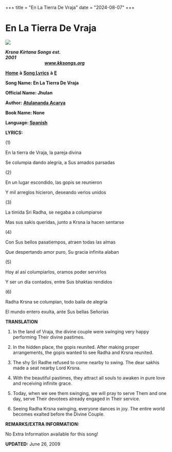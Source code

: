 +++
title = "En La Tierra De Vraja"
date = "2024-08-07"
+++

# En La Tierra De Vraja
**[![](http://kksongs.org/image_files/image002.jpg)](http://kksongs.org/)**

**_Krsna_** **_Kirtana Songs est. 2001_**                                                                                                                                                      **_www.kksongs.org_**

**[Home](http://kksongs.org/)** **à** **[Song Lyrics](http://kksongs.org/lyrics.html)** **à** **[E](http://kksongs.org/songs/song_e.html)**

**Song Name: En La Tierra De Vraja**

**Official Name: Jhulan**

**Author:** [**Atulananda** **Acarya**](http://kksongs.org/authors/list/atulananda.html)

**Book Name: None**

**Language: [Spanish](http://kksongs.org/language/list/spanish.html)**

**LYRICS:**

(1)

En la tierra de Vraja, la pareja divina

Se columpia dando alegría, a Sus amados parsadas

(2)

En un lugar escondido, las gopis se reunieron

Y mil arreglos hicieron, deseando verlos unidos

(3)

La tímida Sri Radha, se negaba a columpiarse

Mas sus sakis queridas, junto a Krsna la hacen sentarse

(4)

Con Sus bellos pasatiempos, atraen todas las almas

Que despertando amor puro, Su gracia infinita alaban

(5)

Hoy al así columpiarlos, oramos poder servirlos

Y ser un día contados, entre Sus bhaktas rendidos

(6)

Radha Krsna se columpian, todo baila de alegría

El mundo entero exulta, ante Sus bellas Señorías

**TRANSLATION**

1) In the land of Vraja, the divine couple were swinging very happy performing Their divine pastimes.

2) In the hidden place, the gopis reunited. After making proper arrangements, the gopis wanted to see Radha and Krsna reunited.

3) The shy Sri Radhe refused to come nearby to swing. The dear sakhis made a seat nearby Lord Krsna.

4) With the beautiful pastimes, they attract all souls to awaken in pure love and receiving infinite grace.

5) Today, when we see them swinging, we will pray to serve Them and one day, serve Their devotees already engaged in Their service.

6) Seeing Radha Krsna swinging, everyone dances in joy. The entire world becomes exalted before the Divine Couple.

**REMARKS/EXTRA INFORMATION:**

No Extra Information available for this song!

**UPDATED:** June 26, 2009